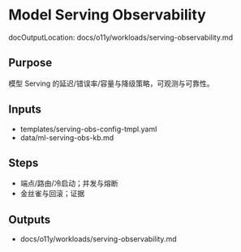 # Model Serving Observability

docOutputLocation: docs/o11y/workloads/serving-observability.md

## Purpose

模型 Serving 的延迟/错误率/容量与降级策略，可观测与可靠性。

## Inputs

- templates/serving-obs-config-tmpl.yaml
- data/ml-serving-obs-kb.md

## Steps

- 端点/路由/冷启动；并发与熔断
- 金丝雀与回滚；证据

## Outputs

- docs/o11y/workloads/serving-observability.md
